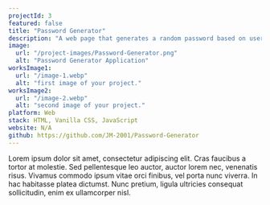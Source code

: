 ```yaml
---
projectId: 3
featured: false
title: "Password Generator"
description: "A web page that generates a random password based on user input. Users can choose the length of the password and whether or not to include numbers, special characters, and uppercase letters."
image:
  url: "/project-images/Password-Generator.png"
  alt: "Password Generator Application"
worksImage1:
  url: "/image-1.webp"
  alt: "first image of your project."
worksImage2:
  url: "/image-2.webp"
  alt: "second image of your project."
platform: Web
stack: HTML, Vanilla CSS, JavaScript
website: N/A
github: https://github.com/JM-2001/Password-Generator
---
```


Lorem ipsum dolor sit amet, consectetur adipiscing elit. Cras faucibus a tortor at molestie. Sed pellentesque leo auctor, auctor lorem nec, venenatis risus. Vivamus commodo ipsum vitae orci finibus, vel porta nunc viverra. In hac habitasse platea dictumst. Nunc pretium, ligula ultricies consequat sollicitudin, enim ex ullamcorper nisl.
